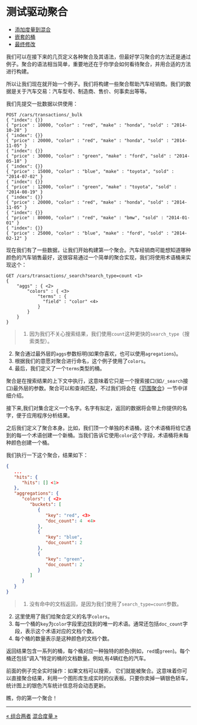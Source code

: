 测试驱动聚合
============

* [添加度量到混合](adding-a-metric-to-the-mix.md)
* [嵌套的桶](buckets-inside-buckets.md)
* [最终修改](one-final-modification.md)

我们可以在接下来的几页定义各种聚合及其语法，但最好学习聚合的方法还是通过例子。聚合的语法相当简单，重要地还在于你学会如何看待聚合，并用合适的方法进行构建。

所以让我们现在就开始一个例子。我们将构建一些聚合帮助汽车经销商。我们的数据是关于汽车交易：汽车型号、制造商、售价、何事卖出等等。

我们先提交一批数据以供使用：


```
POST /cars/transactions/_bulk
{ "index": {}}
{ "price" : 10000, "color" : "red", "make" : "honda", "sold" : "2014-10-28" }
{ "index": {}}
{ "price" : 20000, "color" : "red", "make" : "honda", "sold" : "2014-11-05" }
{ "index": {}}
{ "price" : 30000, "color" : "green", "make" : "ford", "sold" : "2014-05-18" }
{ "index": {}}
{ "price" : 15000, "color" : "blue", "make" : "toyota", "sold" : "2014-07-02" }
{ "index": {}}
{ "price" : 12000, "color" : "green", "make" : "toyota", "sold" : "2014-08-19" }
{ "index": {}}
{ "price" : 20000, "color" : "red", "make" : "honda", "sold" : "2014-11-05" }
{ "index": {}}
{ "price" : 80000, "color" : "red", "make" : "bmw", "sold" : "2014-01-01" }
{ "index": {}}
{ "price" : 25000, "color" : "blue", "make" : "ford", "sold" : "2014-02-12" }
```
现在我们有了一些数据，让我们开始构建第一个聚合。汽车经销商可能想知道哪种颜色的汽车销售最好，这很容易通过一个简单的聚合实现，我们将使用术语桶来实现这个：


```
GET /cars/transactions/_search?search_type=count <1>
{
    "aggs" : { <2>
        "colors" : { <3> 
            "terms" : {
              "field" : "color" <4>
            }
        }
    }
}
```

> 1. 因为我们不关心搜索结果，我们使用`count`这种更快的`search_type`（搜索类型）。
2. 聚合通过最外层的`aggs`参数标明(如果你喜欢，也可以使用`agregations`)。
3. 根据我们的意愿对聚合进行命名，这个例子使用了`colors`。
4. 最后，我们定义了一个`terms`类型的桶。

聚合是在搜索结果的上下文中执行，这意味着它只是一个搜索接口(如`/_search`接口)最外层的参数。聚合可以和查询匹配，不过我们将会在《[范围聚合](scoping-aggregations.md)》一节中详细介绍。

接下来,我们对集合定义一个名字。名字有拟定，返回的数据将会带上你提供的名字，便于应用程序分析结果。

之后我们定义了聚合本身。比如，我们顶一个单独的术语桶，这个术语桶将给它遇到的每一个术语创建一个新桶。当我们告诉它使用`color`这个字段，术语桶将未每种颜色创建一个桶。

我们执行一下这个聚合，结果如下：

```json
{
   ...
   "hits": {
      "hits": [] <1>
   },
   "aggregations": {
      "colors": { <2>
         "buckets": [
            {
               "key": "red", <3>
               "doc_count": 4  <4>
            },
            {
               "key": "blue",
               "doc_count": 2
            },
            {
               "key": "green",
               "doc_count": 2
            }
         ]
      }
   }
}
```


> 1. 没有命中的文档返回，是因为我们使用了`search_type=count`参数。
2. 这里使用了我们给聚合定义的名字`colors`。
3. 每一个桶的`key`为`color`字段里边找到的唯一的术语。通常还包括`doc_count`字段，表示这个术语对应的文档个数。
4. 每个桶的数量表示是这种颜色的文档个数。


返回结果包含一系列的桶，每个桶对应一种独特的颜色(例如，`red`或`green`)。每个桶还包括“调入”特定的桶的文档数量。例如,有4辆红色的汽车。


前面的例子完全实时操作：如果文档可以搜索， 它们就能被聚合。这意味着你可以直接聚合结果，利用一个图形库生成实时的仪表板。只要你卖掉一辆银色轿车，统计图上的银色汽车统计信息将会动态更新。

瞧，你的第一个聚合！

--------------------

[« 组合两者](combining-the-two.md)     [混合度量 »](adding-a-metric-to-the-mix.md)
